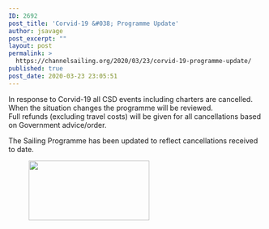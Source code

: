 ```yaml
---
ID: 2692
post_title: 'Corvid-19 &#038; Programme Update'
author: jsavage
post_excerpt: ""
layout: post
permalink: >
  https://channelsailing.org/2020/03/23/corvid-19-programme-update/
published: true
post_date: 2020-03-23 23:05:51
---
```

<!-- wp:paragraph -->
<p>In response to Corvid-19 all CSD events including charters are cancelled.   When the situation changes  the programme will be reviewed.  <br>Full refunds (excluding travel costs) will be given for all cancellations based on Government advice/order. </p>
<!-- /wp:paragraph -->

<!-- wp:paragraph -->
<p>The Sailing Programme has been updated to reflect cancellations received to date. </p>
<!-- /wp:paragraph -->

<!-- wp:image {"id":2698,"width":238,"height":118,"sizeSlug":"large","linkDestination":"custom"} -->
<figure class="wp-block-image size-large is-resized"><a href="https://channelsailing.org/wp-content/uploads/2020/05/CSD-2020-Sailing-Programme-24Apr20.pdf"><img src="https://channelsailing.org/wp-content/uploads/2020/05/image-1024x506.png" alt="" class="wp-image-2698" width="238" height="118"/></a></figure>
<!-- /wp:image -->

<!-- wp:paragraph -->
<p></p>
<!-- /wp:paragraph -->